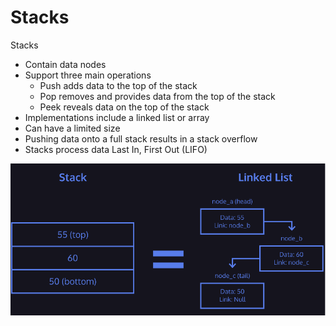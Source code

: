 # Stacks

Stacks

- Contain data nodes
- Support three main operations
    - Push adds data to the top of the stack
    - Pop removes and provides data from the top of the stack
    - Peek reveals data on the top of the stack
- Implementations include a linked list or array
- Can have a limited size
- Pushing data onto a full stack results in a stack overflow
- Stacks process data Last In, First Out (LIFO)

<img src="./stacks.png" />